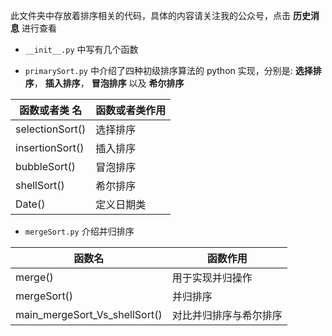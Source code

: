 此文件夹中存放着排序相关的代码，具体的内容请关注我的公众号，点击 **历史消息** 进行查看

- `__init__.py` 中写有几个函数

- `primarySort.py` 中介绍了四种初级排序算法的 python 实现，分别是: **选择排序**， **插入排序**， **冒泡排序** 以及 **希尔排序**

| 函数或者类 名 | 函数或者类作用 |
|-------| --------|
| selectionSort() | 选择排序 |
| insertionSort() | 插入排序 |
| bubbleSort() | 冒泡排序 |
| shellSort() | 希尔排序 |
| Date() | 定义日期类 |

- `mergeSort.py` 介绍并归排序

| 函数名 | 函数作用 |
|-------| --------|
| merge() | 用于实现并归操作 |
| mergeSort() | 并归排序 |
| main_mergeSort_Vs_shellSort() | 对比并归排序与希尔排序|